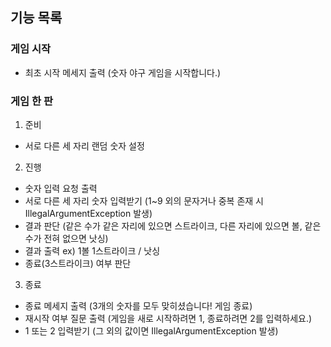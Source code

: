 ## 기능 목록
### 게임 시작
* 최초 시작 메세지 출력 (숫자 야구 게임을 시작합니다.)
### 게임 한 판
1. 준비
* 서로 다른 세 자리 랜덤 숫자 설정
2. 진행
* 숫자 입력 요청 출력
* 서로 다른 세 자리 숫자 입력받기 (1~9 외의 문자거나 중복 존재 시 IllegalArgumentException 발생)
* 결과 판단 (같은 수가 같은 자리에 있으면 스트라이크, 다른 자리에 있으면 볼, 같은 수가 전혀 없으면 낫싱)
* 결과 출력 ex) 1볼 1스트라이크 / 낫싱
* 종료(3스트라이크) 여부 판단
3. 종료
* 종료 메세지 출력 (3개의 숫자를 모두 맞히셨습니다! 게임 종료)
* 재시작 여부 질문 출력 (게임을 새로 시작하려면 1, 종료하려면 2를 입력하세요.)
* 1 또는 2 입력받기 (그 외의 값이면 IllegalArgumentException 발생)